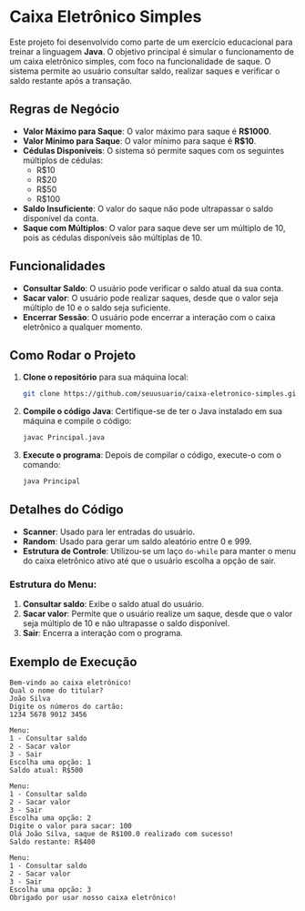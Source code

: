 # Caixa Eletrônico Simples

Este projeto foi desenvolvido como parte de um exercício educacional para treinar a linguagem **Java**. O objetivo principal é simular o funcionamento de um caixa eletrônico simples, com foco na funcionalidade de saque. O sistema permite ao usuário consultar saldo, realizar saques e verificar o saldo restante após a transação.

## Regras de Negócio

- **Valor Máximo para Saque**: O valor máximo para saque é **R$1000**.
- **Valor Mínimo para Saque**: O valor mínimo para saque é **R$10**.
- **Cédulas Disponíveis**: O sistema só permite saques com os seguintes múltiplos de cédulas:
  - R$10
  - R$20
  - R$50
  - R$100
- **Saldo Insuficiente**: O valor do saque não pode ultrapassar o saldo disponível da conta.
- **Saque com Múltiplos**: O valor para saque deve ser um múltiplo de 10, pois as cédulas disponíveis são múltiplas de 10.

## Funcionalidades

- **Consultar Saldo**: O usuário pode verificar o saldo atual da sua conta.
- **Sacar valor**: O usuário pode realizar saques, desde que o valor seja múltiplo de 10 e o saldo seja suficiente.
- **Encerrar Sessão**: O usuário pode encerrar a interação com o caixa eletrônico a qualquer momento.

## Como Rodar o Projeto

1. **Clone o repositório** para sua máquina local:
   ```bash
   git clone https://github.com/seuusuario/caixa-eletronico-simples.git
   ```

2. **Compile o código Java**: Certifique-se de ter o Java instalado em sua máquina e compile o código:
   ```bash
   javac Principal.java
   ```

3. **Execute o programa**: Depois de compilar o código, execute-o com o comando:
   ```bash
   java Principal
   ```

## Detalhes do Código

- **Scanner**: Usado para ler entradas do usuário.
- **Random**: Usado para gerar um saldo aleatório entre 0 e 999.
- **Estrutura de Controle**: Utilizou-se um laço `do-while` para manter o menu do caixa eletrônico ativo até que o usuário escolha a opção de sair.

### Estrutura do Menu:
1. **Consultar saldo**: Exibe o saldo atual do usuário.
2. **Sacar valor**: Permite que o usuário realize um saque, desde que o valor seja múltiplo de 10 e não ultrapasse o saldo disponível.
3. **Sair**: Encerra a interação com o programa.

## Exemplo de Execução

```plaintext
Bem-vindo ao caixa eletrônico!
Qual o nome do titular?
João Silva
Digite os números do cartão:
1234 5678 9012 3456

Menu:
1 - Consultar saldo
2 - Sacar valor
3 - Sair
Escolha uma opção: 1
Saldo atual: R$500

Menu:
1 - Consultar saldo
2 - Sacar valor
3 - Sair
Escolha uma opção: 2
Digite o valor para sacar: 100
Olá João Silva, saque de R$100.0 realizado com sucesso!
Saldo restante: R$400

Menu:
1 - Consultar saldo
2 - Sacar valor
3 - Sair
Escolha uma opção: 3
Obrigado por usar nosso caixa eletrônico!
```

